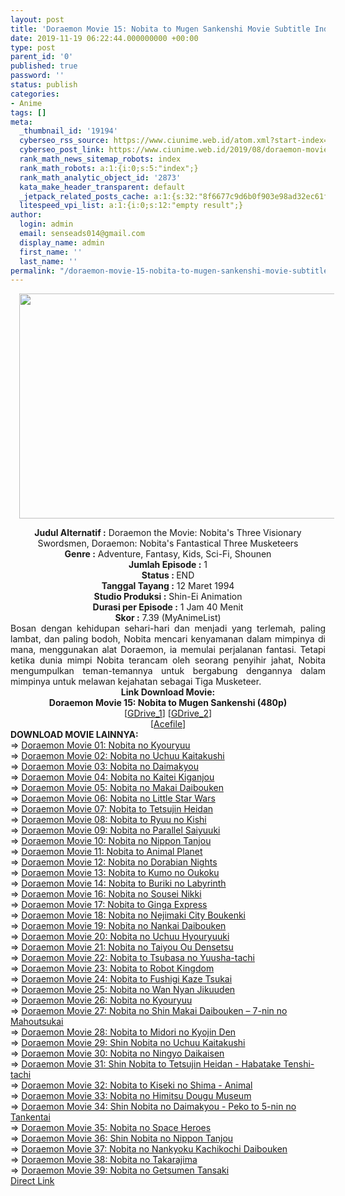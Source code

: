 ```yaml
---
layout: post
title: 'Doraemon Movie 15: Nobita to Mugen Sankenshi Movie Subtitle Indonesia'
date: 2019-11-19 06:22:44.000000000 +00:00
type: post
parent_id: '0'
published: true
password: ''
status: publish
categories:
- Anime
tags: []
meta:
  _thumbnail_id: '19194'
  cyberseo_rss_source: https://www.ciunime.web.id/atom.xml?start-index=2251&max-results=150
  cyberseo_post_link: https://www.ciunime.web.id/2019/08/doraemon-movie-15-nobita-to-mugen.html
  rank_math_news_sitemap_robots: index
  rank_math_robots: a:1:{i:0;s:5:"index";}
  rank_math_analytic_object_id: '2873'
  kata_make_header_transparent: default
  _jetpack_related_posts_cache: a:1:{s:32:"8f6677c9d6b0f903e98ad32ec61f8deb";a:2:{s:7:"expires";i:1655829510;s:7:"payload";a:3:{i:0;a:1:{s:2:"id";i:26912;}i:1;a:1:{s:2:"id";i:26910;}i:2;a:1:{s:2:"id";i:26906;}}}}
  litespeed_vpi_list: a:1:{i:0;s:12:"empty result";}
author:
  login: admin
  email: senseads014@gmail.com
  display_name: admin
  first_name: ''
  last_name: ''
permalink: "/doraemon-movie-15-nobita-to-mugen-sankenshi-movie-subtitle-indonesia/"
---
```

<div class="separator" style="clear: both; text-align: center;"><a href="https://1.bp.blogspot.com/-xjJD9TP6ZJA/XUnD-8N7osI/AAAAAAAAc9Q/mfmRIczi_9g0gFG8UFCX-q1m0nbpDMzMACLcBGAs/s1600/Doraemon%2BMovie%2B15%2B-%2BNobita%2Bto%2BMugen%2BSankenshi.jpg" imageanchor="1" style="margin-left: 1em; margin-right: 1em;"><img border="0" data-original-height="720" data-original-width="1280" height="360" src="{{ site.baseurl }}/assets/2019/11/Doraemon%2BMovie%2B15%2B-%2BNobita%2Bto%2BMugen%2BSankenshi.jpg" width="640" /></a></div>
<p>
<div style="text-align: center;"><b>Judul</b><b><b>&nbsp;Alternatif</b>&nbsp;:</b> Doraemon the Movie: Nobita's Three Visionary Swordsmen, Doraemon: Nobita's Fantastical Three Musketeers</div>
<div style="text-align: center;"><b>Genre :</b> Adventure, Fantasy, Kids, Sci-Fi, Shounen</div>
<div style="text-align: center;"><b>Jumlah Episode :</b>&nbsp;1<br /><b>Status :&nbsp;</b>END<br /><b>Tanggal Tayang :</b> 12 Maret 1994<br /><b>Studio Produksi :</b> Shin-Ei Animation<br /><b>Durasi per Episode :</b> 1 Jam 40 Menit</div>
<div style="text-align: center;"><b>Skor :</b> 7.39 (MyAnimeList)</div>
<div style="text-align: center;"></div>
<div style="text-align: justify;">Bosan dengan kehidupan sehari-hari dan menjadi yang terlemah, paling lambat, dan paling bodoh, Nobita mencari kenyamanan dalam mimpinya di mana, menggunakan alat Doraemon, ia memulai perjalanan fantasi. Tetapi ketika dunia mimpi Nobita terancam oleh seorang penyihir jahat, Nobita mengumpulkan teman-temannya untuk bergabung dengannya dalam mimpinya untuk melawan kejahatan sebagai Tiga Musketeer.</div>
<div style="text-align: justify;"></div>
<div style="text-align: justify;"></div>
<div style="text-align: center;">
<div style="text-align: center;"><b>Link Download Movie:</b></div>
<div style="text-align: center;"><b>Doraemon Movie 15: Nobita to Mugen Sankenshi (480p)</b></div>
<div style="text-align: center;">
<div style="text-align: center;">
<div style="text-align: center;">[<a href="https://drive.google.com/uc?export=download&amp;id=1cpoNsaqzs21R3A6gIip5CBZ7x8R1TyRF" target="_blank" rel="noopener">GDrive_1</a>]&nbsp;[<a href="https://drive.google.com/uc?export=download&amp;id=1plZ2o7SJpqvBXMSDs4V5kugXi4u8yMO9" target="_blank" rel="noopener">GDrive_2</a>]<br />[<a href="https://acefile.co/f/9652024/shirainime-doramn-mov-15-raw-rar" target="_blank" rel="noopener">Acefile</a>]
<div style="text-align: left;">
<div style="text-align: left;"></div>
<div style="text-align: left;"><b>DOWNLOAD MOVIE LAINNYA:</b></div>
<div style="text-align: left;">=&gt;&nbsp;<a href="https://www.ciunime.web.id/2019/08/doraemon-movie-01-nobita-no-kyouryuu.html" target="_blank" rel="noopener">Doraemon Movie 01: Nobita no Kyouryuu</a></div>
<div style="text-align: left;">=&gt;&nbsp;<a href="https://www.ciunime.web.id/2019/08/doraemon-movie-02-nobita-no-uchuu.html" target="_blank" rel="noopener">Doraemon Movie 02: Nobita no Uchuu Kaitakushi</a></div>
<div style="text-align: left;">=&gt;&nbsp;<a href="https://www.ciunime.web.id/2019/08/doraemon-movie-03-nobita-no-daimakyou.html" target="_blank" rel="noopener">Doraemon Movie 03: Nobita no Daimakyou</a></div>
<div style="text-align: left;">=&gt;&nbsp;<a href="https://www.ciunime.web.id/2019/08/doraemon-movie-04-nobita-no-kaitei.html" target="_blank" rel="noopener">Doraemon Movie 04: Nobita no Kaitei Kiganjou</a></div>
<div style="text-align: left;">=&gt;&nbsp;<a href="https://www.ciunime.web.id/2019/08/doraemon-movie-05-nobita-no-makai.html" target="_blank" rel="noopener">Doraemon Movie 05: Nobita no Makai Daibouken</a></div>
<div style="text-align: left;">=&gt;&nbsp;<a href="https://www.ciunime.web.id/2019/08/doraemon-movie-06-nobita-no-little-star.html" target="_blank" rel="noopener">Doraemon Movie 06: Nobita no Little Star Wars</a></div>
<div style="text-align: left;">=&gt;&nbsp;<a href="https://www.ciunime.web.id/2019/08/doraemon-movie-07-nobita-to-tetsujin.html" target="_blank" rel="noopener">Doraemon Movie 07: Nobita to Tetsujin Heidan</a></div>
<div style="text-align: left;">=&gt;&nbsp;<a href="https://www.ciunime.web.id/2019/08/doraemon-movie-08-nobita-to-ryuu-no.html" target="_blank" rel="noopener">Doraemon Movie 08: Nobita to Ryuu no Kishi</a></div>
<div style="text-align: left;">=&gt;&nbsp;<a href="https://www.ciunime.web.id/2019/08/doraemon-movie-09-nobita-no-parallel.html" target="_blank" rel="noopener">Doraemon Movie 09: Nobita no Parallel Saiyuuki</a></div>
<div style="text-align: left;">=&gt;&nbsp;<a href="https://www.ciunime.web.id/2019/08/doraemon-movie-10-nobita-no-nippon.html" target="_blank" rel="noopener">Doraemon Movie 10: Nobita no Nippon Tanjou</a></div>
<div style="text-align: left;">=&gt;&nbsp;<a href="https://www.ciunime.web.id/2019/08/doraemon-movie-11-nobita-to-animal.html" target="_blank" rel="noopener">Doraemon Movie 11: Nobita to Animal Planet</a></div>
<div style="text-align: left;">=&gt;&nbsp;<a href="https://www.ciunime.web.id/2019/08/doraemon-movie-12-nobita-no-dorabian.html" target="_blank" rel="noopener">Doraemon Movie 12: Nobita no Dorabian Nights</a></div>
<div style="text-align: left;">=&gt;&nbsp;<a href="https://www.ciunime.web.id/2019/08/doraemon-movie-13-nobita-to-kumo-no.html" target="_blank" rel="noopener">Doraemon Movie 13: Nobita to Kumo no Oukoku</a></div>
<div style="text-align: left;">=&gt;&nbsp;<a href="https://www.ciunime.web.id/2019/08/doraemon-movie-14-nobita-to-buriki-no.html" target="_blank" rel="noopener">Doraemon Movie 14: Nobita to Buriki no Labyrinth</a></div>
<div style="text-align: left;">=&gt;&nbsp;<a href="https://www.ciunime.web.id/2019/08/doraemon-movie-16-nobita-no-sousei.html" target="_blank" rel="noopener">Doraemon Movie 16: Nobita no Sousei Nikki</a></div>
<div style="text-align: left;">=&gt;&nbsp;<a href="https://www.ciunime.web.id/2019/08/doraemon-movie-17-nobita-to-ginga.html" target="_blank" rel="noopener">Doraemon Movie 17: Nobita to Ginga Express</a></div>
<div style="text-align: left;">=&gt;&nbsp;<a href="https://www.ciunime.web.id/2019/08/doraemon-movie-18-nobita-no-nejimaki.html" target="_blank" rel="noopener">Doraemon Movie 18: Nobita no Nejimaki City Boukenki</a></div>
<div style="text-align: left;">=&gt;&nbsp;<a href="https://www.ciunime.web.id/2019/08/doraemon-movie-19-nobita-no-nankai.html" target="_blank" rel="noopener">Doraemon Movie 19: Nobita no Nankai Daibouken</a></div>
<div style="text-align: left;">=&gt;&nbsp;<a href="https://www.ciunime.web.id/2019/08/doraemon-movie-20-nobita-no-uchuu.html" target="_blank" rel="noopener">Doraemon Movie 20: Nobita no Uchuu Hyouryuuki</a></div>
<div style="text-align: left;">=&gt;&nbsp;<a href="https://www.ciunime.web.id/2019/08/doraemon-movie-21-nobita-no-taiyou-ou.html" target="_blank" rel="noopener">Doraemon Movie 21: Nobita no Taiyou Ou Densetsu</a></div>
<div style="text-align: left;">=&gt;&nbsp;<a href="https://www.ciunime.web.id/2019/08/doraemon-movie-22-nobita-to-tsubasa-no.html" target="_blank" rel="noopener">Doraemon Movie 22: Nobita to Tsubasa no Yuusha-tachi</a></div>
<div style="text-align: left;">=&gt;&nbsp;<a href="https://www.ciunime.web.id/2019/08/doraemon-movie-23-nobita-to-robot.html" target="_blank" rel="noopener">Doraemon Movie 23: Nobita to Robot Kingdom</a></div>
<div style="text-align: left;">=&gt;&nbsp;<a href="https://www.ciunime.web.id/2019/08/doraemon-movie-24-nobita-to-fushigi.html" target="_blank" rel="noopener">Doraemon Movie 24: Nobita to Fushigi Kaze Tsukai</a></div>
<div style="text-align: left;">=&gt;&nbsp;<a href="https://www.ciunime.web.id/2019/08/doraemon-movie-25-nobita-no-wan-nyan.html" target="_blank" rel="noopener">Doraemon Movie 25: Nobita no Wan Nyan Jikuuden</a></div>
<div style="text-align: left;">=&gt;&nbsp;<a href="https://www.ciunime.web.id/2019/01/doraemon-movie-26-nobita-no-kyouryuu.html" target="_blank" rel="noopener">Doraemon Movie 26: Nobita no Kyouryuu</a></div>
<div style="text-align: left;">=&gt;&nbsp;<a href="https://www.ciunime.web.id/2019/08/doraemon-movie-27-nobita-no-shin-makai.html" target="_blank" rel="noopener">Doraemon Movie 27: Nobita no Shin Makai Daibouken – 7-nin no Mahoutsukai</a></div>
<div style="text-align: left;">=&gt;&nbsp;<a href="https://www.ciunime.web.id/2019/01/doraemon-movie-28-nobita-to-midori-no.html" target="_blank" rel="noopener">Doraemon Movie 28: Nobita to Midori no Kyojin Den</a></div>
<div style="text-align: left;">=&gt;&nbsp;<a href="https://www.ciunime.web.id/2019/08/doraemon-movie-29-shin-nobita-no-uchuu.html" target="_blank" rel="noopener">Doraemon Movie 29: Shin Nobita no Uchuu Kaitakushi</a></div>
<div style="text-align: left;">=&gt;&nbsp;<a href="https://www.ciunime.web.id/2019/01/doraemon-movie-30-nobita-no-ningyo.html" target="_blank" rel="noopener">Doraemon Movie 30: Nobita no Ningyo Daikaisen</a></div>
<div style="text-align: left;">=&gt;&nbsp;<a href="https://www.ciunime.web.id/2019/01/doraemon-movie-31-shin-nobita-to.html" target="_blank" rel="noopener">Doraemon Movie 31: Shin Nobita to Tetsujin Heidan - Habatake Tenshi-tachi</a></div>
<div style="text-align: left;">=&gt;&nbsp;<a href="https://www.ciunime.web.id/2019/01/doraemon-movie-32-nobita-to-kiseki-no.html" target="_blank" rel="noopener">Doraemon Movie 32: Nobita to Kiseki no Shima - Animal</a></div>
<div style="text-align: left;">=&gt;&nbsp;<a href="https://www.ciunime.web.id/2019/01/doraemon-movie-33-nobita-no-himitsu.html" target="_blank" rel="noopener">Doraemon Movie 33: Nobita no Himitsu Dougu Museum</a></div>
<div style="text-align: left;">=&gt;&nbsp;<a href="https://www.ciunime.web.id/2019/01/doraemon-movie-34-shin-nobita-no.html" target="_blank" rel="noopener">Doraemon Movie 34: Shin Nobita no Daimakyou - Peko to 5-nin no Tankentai</a></div>
<div style="text-align: left;">=&gt;&nbsp;<a href="https://www.ciunime.web.id/2019/01/doraemon-movie-35-nobita-no-space.html" target="_blank" rel="noopener">Doraemon Movie 35: Nobita no Space Heroes</a></div>
<div style="text-align: left;">=&gt;&nbsp;<a href="https://www.ciunime.web.id/2019/01/doraemon-movie-36-shin-nobita-no-nippon.html" target="_blank" rel="noopener">Doraemon Movie 36: Shin Nobita no Nippon Tanjou</a></div>
<div style="text-align: left;">=&gt;&nbsp;<a href="https://www.ciunime.web.id/2019/08/doraemon-movie-37-nobita-no-nankyoku.html" target="_blank" rel="noopener">Doraemon Movie 37: Nobita no Nankyoku Kachikochi Daibouken</a></div>
<div style="text-align: left;">=&gt;&nbsp;<a href="https://www.ciunime.web.id/2019/01/doraemon-movie-38-nobita-no-takarajima.html" target="_blank" rel="noopener">Doraemon Movie 38: Nobita no Takarajima</a></div>
<div style="text-align: left;">=&gt;&nbsp;<a href="https://www.ciunime.web.id/2019/09/doraemon-movie-39-nobita-no-getsumen.html" target="_blank" rel="noopener">Doraemon Movie 39: Nobita no Getsumen Tansaki</a></div>
<div style="text-align: left;"></div>
</div>
</div>
</div>
</div>
</div>
<link rel="stylesheet" href="https://cdnjs.cloudflare.com/ajax/libs/font-awesome/4.7.0/css/font-awesome.min.css" />
<div class="divbtn"> <a href="https://handymansurrender.com/fihup8buzv?key=94550f7ce39444073321dde3b8782f97" class="btn"><i class="fa fa-download"></i> Direct Link</a> </div>
